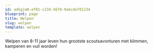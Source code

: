 ```yaml
---
id: adkgjm0-ef01-c234-5678-9abcdef01234
blueprint: page
title: Welpen
slug: welpen
template: welpen
---
```

Welpen van 8-11 jaar leven hun grootste scoutsavonturen met klimmen, kamperen en vuil worden!
